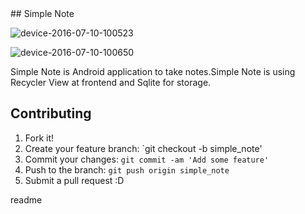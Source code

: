 <snippet>
  <content>
## Simple Note


![device-2016-07-10-100523](https://cloud.githubusercontent.com/assets/10378868/16711855/f9983044-4689-11e6-8f29-78c83d9f98ce.png)

![device-2016-07-10-100650](https://cloud.githubusercontent.com/assets/10378868/16711862/2e4242c6-468a-11e6-9993-c4d664b8fa01.png)




Simple Note is Android application to take notes.Simple Note is using Recycler View at frontend  and Sqlite for storage.


## Contributing
1. Fork it!
2. Create your feature branch: `git checkout -b simple_note'
3. Commit your changes: `git commit -am 'Add some feature'`
4. Push to the branch: `git push origin simple_note`
5. Submit a pull request :D

</content>
  <tabTrigger>readme</tabTrigger>
</snippet>